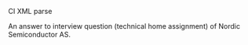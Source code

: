 CI XML parse

An answer to interview question (technical home assignment) of Nordic
Semiconductor AS.
